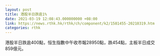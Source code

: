 ```yaml
---
layout: post
title: 港股半日跌逾1%
date: 2021-03-19 12:08:43.000000000 +08:00
link: https://news.rthk.hk/rthk/ch/component/k2/1581455-20210319.htm
categories: rthk
---
```


港股半日跌逾400點，恒生指數中午收市報28950點，跌454點，主板半日成交859億元。
